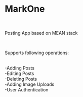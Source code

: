 # MarkOne
 
 <br>
 
 Posting App based on MEAN stack
 
 <br>
 
 Supports following operations: 
  
  <br>
  -Adding Posts
  <br>
  -Editing Posts
  <br>
  -Deleting Posts
  <br>
  -Adding Image Uploads
  <br>
  -User Authentication
